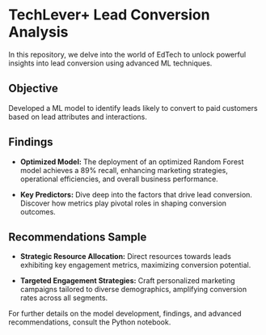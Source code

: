 # TechLever+ Lead Conversion Analysis

In this repository, we delve into the world of EdTech to unlock powerful insights into lead conversion using advanced ML techniques.

## Objective
Developed a ML model to identify leads likely to convert to paid customers based on lead attributes and interactions.

## Findings

- **Optimized Model:** The deployment of an optimized Random Forest model achieves a 89% recall, enhancing marketing strategies, operational efficiencies, and overall business performance.

- **Key Predictors:** Dive deep into the factors that drive lead conversion. Discover how metrics play pivotal roles in shaping conversion outcomes.

## Recommendations Sample

- **Strategic Resource Allocation:** Direct resources towards leads exhibiting key engagement metrics, maximizing conversion potential.

- **Targeted Engagement Strategies:** Craft personalized marketing campaigns tailored to diverse demographics, amplifying conversion rates across all segments.

For further details on the model development, findings, and advanced recommendations, consult the Python notebook.
